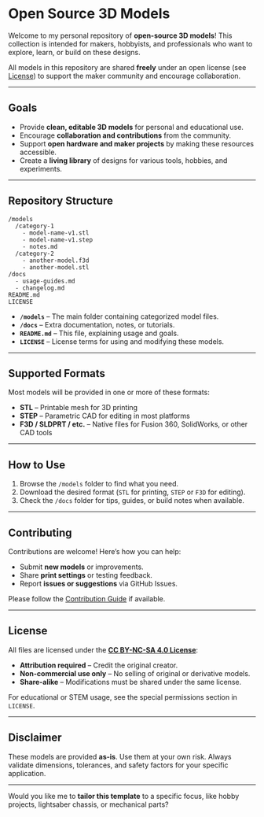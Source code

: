 # **Open Source 3D Models**

Welcome to my personal repository of **open-source 3D models**!
This collection is intended for makers, hobbyists, and professionals who want to explore, learn, or build on these designs.

All models in this repository are shared **freely** under an open license (see [License](#license)) to support the maker community and encourage collaboration.

---

## **Goals**

* Provide **clean, editable 3D models** for personal and educational use.
* Encourage **collaboration and contributions** from the community.
* Support **open hardware and maker projects** by making these resources accessible.
* Create a **living library** of designs for various tools, hobbies, and experiments.

---

## **Repository Structure**

```
/models
  /category-1
    - model-name-v1.stl
    - model-name-v1.step
    - notes.md
  /category-2
    - another-model.f3d
    - another-model.stl
/docs
  - usage-guides.md
  - changelog.md
README.md
LICENSE
```

* **`/models`** – The main folder containing categorized model files.
* **`/docs`** – Extra documentation, notes, or tutorials.
* **`README.md`** – This file, explaining usage and goals.
* **`LICENSE`** – License terms for using and modifying these models.

---

## **Supported Formats**

Most models will be provided in one or more of these formats:

* **STL** – Printable mesh for 3D printing
* **STEP** – Parametric CAD for editing in most platforms
* **F3D / SLDPRT / etc.** – Native files for Fusion 360, SolidWorks, or other CAD tools

---

## **How to Use**

1. Browse the `/models` folder to find what you need.
2. Download the desired format (`STL` for printing, `STEP` or `F3D` for editing).
3. Check the `/docs` folder for tips, guides, or build notes when available.

---

## **Contributing**

Contributions are welcome! Here’s how you can help:

* Submit **new models** or improvements.
* Share **print settings** or testing feedback.
* Report **issues or suggestions** via GitHub Issues.

Please follow the [Contribution Guide](CONTRIBUTING.md) if available.

---

## **License**

All files are licensed under the **[CC BY-NC-SA 4.0 License](https://creativecommons.org/licenses/by-nc-sa/4.0/)**:

* **Attribution required** – Credit the original creator.
* **Non-commercial use only** – No selling of original or derivative models.
* **Share-alike** – Modifications must be shared under the same license.

For educational or STEM usage, see the special permissions section in `LICENSE`.

---

## **Disclaimer**

These models are provided **as-is**. Use them at your own risk. Always validate dimensions, tolerances, and safety factors for your specific application.

---

Would you like me to **tailor this template** to a specific focus, like hobby projects, lightsaber chassis, or mechanical parts?
